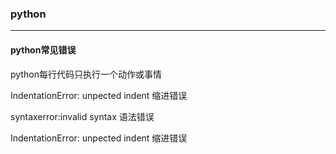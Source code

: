 ### python

---

#### python常见错误

python每行代码只执行一个动作或事情

IndentationError: unpected indent 缩进错误

syntaxerror:invalid syntax 语法错误

IndentationError: unpected indent 缩进错误